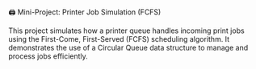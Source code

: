 🖨️ Mini-Project: Printer Job Simulation (FCFS)

This project simulates how a printer queue handles incoming print jobs using the First-Come, First-Served (FCFS) scheduling algorithm. It demonstrates the use of a Circular Queue data structure to manage and process jobs efficiently.